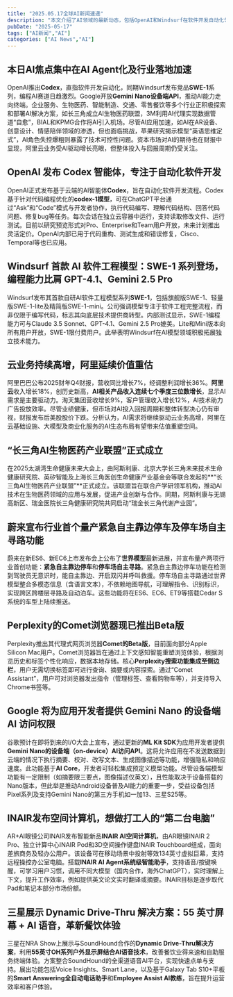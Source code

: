 ```yaml
---
title: "2025.05.17全球AI新闻速递"
description: "本文介绍了AI领域的最新动态，包括OpenAI和Windsurf在软件开发自动化领域的竞争，Google推动AI能力向终端设备的转移，以及AI在多个行业的应用和挑战。"
pubDate: "2025-05-17"
tags: ["AI新闻","AI"]
categories: ["AI News","AI"]
---
```


## 本日AI焦点集中在AI Agent化及行业落地加速

OpenAI推出**Codex**，直指软件开发自动化，同期Windsurf发布竞品**SWE-1**系列，编程AI赛道日趋激烈。Google开放**Gemini Nano设备端API**，推动AI能力走向终端。企业服务、生物医药、智能制造、交通、零售餐饮等多个行业正积极探索和部署AI解决方案，如长三角成立AI生物医药联盟，3M利用AI代理实现数据管道“自愈”，BIAL和KPMG合作将AI引入机场。尽管AI应用加速，如AI在AR设备、创意设计、情感陪伴领域的渗透，但也面临挑战，苹果研究揭示模型“英语思维定式”，AI角色失控爆粗则暴露了技术可控性问题。资本市场对AI的期待也在财报中显现，阿里云业务受AI驱动增长亮眼，但整体投入与回报周期仍受关注。

## OpenAI 发布 Codex 智能体，专注于自动化软件开发

OpenAI正式发布基于云端的AI智能体**Codex**，旨在自动化软件开发流程。Codex基于针对代码编程优化的**codex-1模型**，可在ChatGPT平台通过“Ask”和“Code”模式与开发者协作，执行代码编写、理解代码结构、回答代码问题、修复bug等任务。每次会话在独立云容器中运行，支持读取修改文件、运行测试。目前以研究预览形式对Pro、Enterprise和Team用户开放，未来计划推出灵活定价。OpenAI内部已用于代码重构、测试生成和错误修复，Cisco、Temporal等也已应用。

## Windsurf 首款 AI 软件工程模型：SWE-1 系列登场，编程能力比肩 GPT-4.1、Gemini 2.5 Pro

Windsurf发布其首款自研AI软件工程模型系列**SWE-1**，包括旗舰版SWE-1、轻量版SWE-1-lite及精简版SWE-1-mini。公司强调模型专注于软件工程完整流程，而非仅限于编写代码，标志其向底层技术提供商转型。内部测试显示，SWE-1编程能力可与Claude 3.5 Sonnet、GPT-4.1、Gemini 2.5 Pro媲美。Lite和Mini版本向所有用户开放，SWE-1限付费用户。此举表明Windsurf在AI模型领域积极拓展独立技术能力。

## 云业务持续高增，阿里延续价值重估

阿里巴巴公布2025财年Q4财报，营收同比增长7%，经调整利润增长36%。**阿里云**收入增长18%，创历史新高，**AI相关产品收入连续七个季度三位数增长**，显示AI需求是主要驱动力。淘天集团营收增长9%，客户管理收入增长12%，AI技术助力广告投放效率。尽管业绩健康，但市场对AI投入回报周期和整体转型决心仍有审视，财报发布后美股股价下跌。分析认为，AI需求将继续驱动云业务高增，阿里在云基础设施、大模型及商业化服务的AI生态布局有望带来估值重塑空间。

## “长三角AI生物医药产业联盟”正式成立

在2025太湖湾生命健康未来大会上，由阿斯利康、北京大学长三角未来技术生命健康研究院、英矽智能及上海长三角医创生命健康产业基金会等联合发起的**“长三角AI生物医药产业联盟”**正式成立。该联盟旨在联合产学研领军机构，推动AI技术在生物医药领域的应用与发展，促进产业创新与合作。同期，阿斯利康与无锡高新区、瑞金医院长三角健康研究院共同启动“瑞金长三角代谢产业园”。

## 蔚来宣布行业首个量产紧急自主靠边停车及停车场自主寻路功能

蔚来在新ES6、新EC6上市发布会上公布了**世界模型**最新进展，并宣布量产两项行业首创功能：**紧急自主靠边停车**和**停车场自主寻路**。紧急自主靠边停车功能在检测到驾驶员无意识时，能自主靠边、开启双闪并呼叫救援。停车场自主寻路通过世界模型整合多模态信息（含语言文本），不依赖地图导航，可理解指令、识别标识，实现跨区跨楼层寻路及自动泊车。这些功能将在ES6、EC6、ET9等搭载Cedar S系统的车型上陆续推送。

## Perplexity的Comet浏览器现已推出Beta版

Perplexity推出其代理式网页浏览器**Comet的Beta版**，目前面向部分Apple Silicon Mac用户。Comet浏览器旨在通过上下文感知智能重塑浏览体验，根据浏览历史和标签个性化响应，数据本地存储。核心**Perplexity搜索功能集成至侧边栏**，用户无需切换标签即可进行查询、摘要或内容探索。通过“Comet Assistant”，用户可对浏览器发出指令（管理标签、查看购物车等），并支持导入Chrome书签等。

## Google 将为应用开发者提供 Gemini Nano 的设备端 AI 访问权限

谷歌预计在即将到来的I/O大会上宣布，通过更新的**ML Kit SDK**为应用开发者提供**Gemini Nano的设备端（on-device）AI访问API**。这将允许应用在不发送数据到云端的情况下执行摘要、校对、改写文本、生成图像描述等功能，增强隐私和响应速度。此功能基于**AI Core**，开发者可轻松集成预定义模型功能。尽管设备端模型功能有一定限制（如摘要限三要点，图像描述仅英文），且性能取决于设备搭载的Nano版本，但此举是推动Android设备普及AI能力的重要一步，受益设备包括Pixel系列及支持Gemini Nano的第三方手机如一加13、三星S25等。

## INAIR发布空间计算机，想做打工人的“第二台电脑”

AR+AI眼镜公司INAIR发布智能新品**INAIR AI空间计算机**，由AR眼镜INAIR 2 Pro、独立计算中心INAIR Pod和3D空间操作键盘INAIR Touchboard组成，面向差旅商务及轻办公用户。该设备可在移动场景中投射等效134英寸虚拟巨幕，支持远程操控办公室电脑。搭载**INAIR AI Agent系统级智能助手**，支持语音/按键唤醒，可学习用户习惯，调用不同大模型（国内合作，海外ChatGPT），实时理解上下文，提升工作效率，例如提供英文论文实时翻译或摘要。INAIR目标是逐步取代Pad和笔记本部分市场份额。

## 三星展示 Dynamic Drive-Thru 解决方案：55 英寸屏幕 + AI 语音，革新餐饮体验

三星在NRA Show上展示与SoundHound合作的**Dynamic Drive-Thru解决方案**，利用**55英寸OH系列户外显示屏结合AI语音技术**，改善餐饮业得来速和自助服务终端体验。方案整合SoundHound的全渠道语音AI平台，实现快速点单与支持。展出功能包括Voice Insights、Smart Lane，以及基于Galaxy Tab S10+平板的**Smart Answering全自动电话助手**和**Employee Assist AI教练**，旨在提升运营效率和客户体验。

